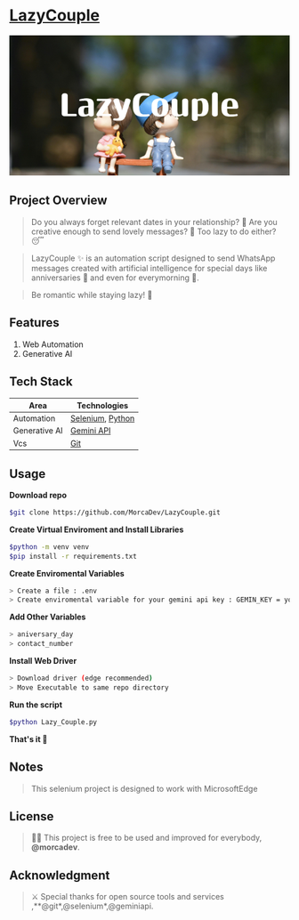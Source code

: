 # [LazyCouple](https://github.com/MorcaDev/LazyCouple)  

![Icon](https://raw.githubusercontent.com/MorcaDev/LazyCouple/master/demos/banner.png "LazyCouple")

## Project Overview
> Do you always forget relevant dates in your relationship? 📅 Are you creative enough to send lovely messages? 💌 Too lazy to do either? ️😴

> LazyCouple ✨ is an automation script designed to send WhatsApp messages created with artificial intelligence for special days like anniversaries 💍 and even for everymorning 🌅.

> Be romantic while staying lazy! 🤙

## Features
1. Web Automation
2. Generative AI 

## Tech Stack
| Area | Technologies |
| ------ | ------ |
| Automation | [Selenium](https://www.selenium.dev/), [Python](https://www.python.org/) |
| Generative AI | [Gemini API](https://ai.google.dev/) |
| Vcs  | [Git](https://git-scm.com/) |

## Usage
**Download repo**
```sh
$git clone https://github.com/MorcaDev/LazyCouple.git
 ```
**Create Virtual Enviroment and Install Libraries**
```sh
$python -m venv venv
$pip install -r requirements.txt
 ```
**Create Enviromental Variables**
```sh
> Create a file : .env
> Create enviromental variable for your gemini api key : GEMIN_KEY = your_key_here
 ```
**Add Other Variables**
```sh
> aniversary_day
> contact_number
 ```
**Install Web Driver**
```sh
> Download driver (edge recommended)
> Move Executable to same repo directory
 ```
**Run the script**
```sh
$python Lazy_Couple.py
 ```
**That's it 🤙**

## Notes
> This selenium project is designed to work with MicrosoftEdge 

## License 
> 👨‍💻 This project is free to be used and improved for everybody, **@morcadev**.

## Acknowledgment
> ⚔️ Special thanks for open source tools and services ,**@git*,@selenium*,@geminiapi.
